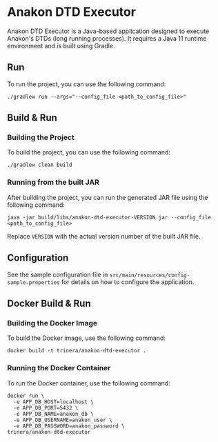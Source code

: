 # Anakon DTD Executor

Anakon DTD Executor is a Java-based application designed to execute Anakon's DTDs (long running processes).
It requires a Java 11 runtime environment and is built using Gradle.


## Run
To run the project, you can use the following command:

```shell
./gradlew run --args="--config_file <path_to_config_file>"
```

## Build & Run
### Building the Project
To build the project, you can use the following command:
```shell
./gradlew clean build
```

### Running from the built JAR
After building the project, you can run the generated JAR file using the following command:
```shell
java -jar build/libs/anakon-dtd-executor-VERSION.jar --config_file <path_to_config_file>
``` 
Replace `VERSION` with the actual version number of the built JAR file.

## Configuration
See the sample configuration file in `src/main/resources/config-sample.properties` for details on how to configure the application.

## Docker Build & Run
### Building the Docker Image
To build the Docker image, use the following command:
```shell
docker build -t trinera/anakon-dtd-executor .
```

### Running the Docker Container
To run the Docker container, use the following command:
```shell
docker run \
  -e APP_DB_HOST=localhost \
  -e APP_DB_PORT=5432 \
  -e APP_DB_NAME=anakon_db \
  -e APP_DB_USERNAME=anakon_user \
  -e APP_DB_PASSWORD=anakon_password \
trinera/anakon-dtd-executor
```


